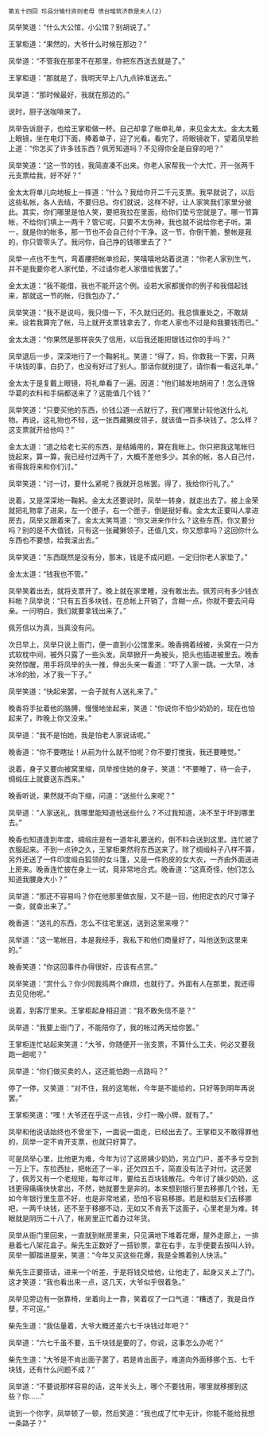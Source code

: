     第五十四回 珍品分输付资则老母 债台暗筑济款是夫人(2) 

   凤举笑道：“什么大公馆，小公馆？别胡说了。”

   王掌柜道：“果然的，大爷什么时候在那边？”

   凤举道：“不管我在那里不在那里，你把东西送去就是了。”

   王掌柜道：“那就是了，我明天早上八九点钟准送去。”

   凤举道：“那时候最好，我就在那边的。”

   说时，厨子送咖啡来了。

   凤举告诉厨子，也给王掌柜做一杯。自己却拿了帐单礼单，来见金太太。金太太戴上眼镜，坐在电灯下面，捧着单子，迎了光看。看完了，将眼镜收下，望着凤举脸上道：“你怎买了许多钱东西？佩芳知道吗？不见得你全是自穿的吧？”

   凤举笑道：“这一节的钱，我简直凑不出来。你老人家帮我一个大忙，开一张两千元支票给我，好不好？”

   金太太将单儿向地板上一摔道：“什么？我给你开二千元支票。我早就说了，以后这些私帐，各人去结，不要归总。你们就说，这样不好，让人家笑我们家里分彼此。其实，你们哪里是怕人笑，要把我拉在里面，给你们垫亏空就是了。哪一节算帐，不给你们填上一两千？管它呢，只要不太伤神，我也就不说给你老子听。第一，就是你的帐多，那一节也不会自己付个干净。这一节，你倒干脆，整帐是我的，你只管零头了。我问你，自己挣的钱哪里去了？”

   凤举一点也不生气，弯着腰把帐单捡起，笑嘻嘻地站着说道：“你老人家别生气，并不是我要你老人家代垫，不过请你老人家借给我罢了。”

   金太太道：“我不能借，我也不能开这个例。设若大家都援你的例子和我借起钱来，那就这一节的帐，归我包办了。”

   凤举笑道：“我不是说吗，我只借一下，不久就归还的。我总慎重处之，不敢胡来。设若我算完了帐，马上就开支票钱拿去了，你老人家也不过是和我要钱而已。”

   金太太道：“你果然是那样丧失了信用，以后我还能把银钱过你的手吗？”

   凤举退后一步，深深地行了一个鞠躬礼。笑道：“得了，妈，你救我一下罢，只两千块钱的事，白扔了，也没有好过了别人。那话你就别提了，请你看一看这礼单。”

   金太太于是复戴上眼镜，将礼单看了一遍。因道：“他们越发地胡闹了！怎么连锦华葛的衣料和手绢都送来了？这能值几个钱？”

   凤举笑道：“只要买他的东西，价钱公道一点就行了，我们哪里计较他送什么礼物。再说，这礼物也不轻，这一张西藏獭皮领子，就该值一百多块钱了。怎么样？这支票就开给他吗？”

   金太太道：“道之给老七买的东西，是结婚用的，算在我帐上。你只把我这笔帐归拢起来，算一算，我已经付过两千了，大概不差他多少。其余的帐，各人自己付，省得我将来和你们讨。”

   凤举笑道：“讨一讨，要什么紧呢？我就开总帐罢。得了，我给你行礼了。”

   说着，又是深深地一鞠躬。金太太还要说时，凤举一转身，就走出去了。接上金荣就把礼物拿了进来，左一个匣子，右一个匣子，倒是挺好看。金太太正要叫人拿进房去，凤举又跟着来了。金太太笑骂道：“你又进来作什么？这些东西，你又要分吗？别的是不大值钱，只有这一张藏獭领子，还值几文，你又想拿吗？这回你什么东西也不要想，给我滚出去。”

   凤举笑道：“东西既然是没有分，那末，钱是不成问题，一定归你老人家垫了。”

   金太太道：“钱我也不管。”

   凤举笑着出去，就将支票开了。晚上就在家里睡，没有敢出去。佩芳问有多少钱衣料帐？凤举说：“只有五百多块钱，在总帐上开销了，含糊一点，你就不要去问母亲。一问明白，我们就要拿钱出来了。”

   佩芳信以为真，当真没有问。

   次日早上，凤举只说上衙门，便一直到小公馆里来。晚香拥着绒被，头窝在一只方式软枕中间，被外只露了一些头发。凤举掀开一角被头，把头也插进被里去。晚香突然惊醒，用手将凤举的头一推，伸出头来一看道：“吓了人家一跳。一大早，冰冰冷的脸，冰了我一下子。”

   凤举笑道：“快起来罢，一会子就有人送礼来了。”

   晚香将手扯着他的胳膊，慢慢地坐起来，笑道：“你说你不怕少奶奶的，现在也怕起来了，昨晚上你又没来。”

   凤举道：“我不是怕她，我是怕老人家说话呢。”

   晚香道：“你不要瞎扯！从前为什么就不怕呢？你不要打搅我，我还要睡觉。”

   说着，身子又要向被窝里缩，凤举按住她的身子，笑道：“不要睡了，待一会子，绸缎庄上就要送东西来。”

   晚香听说，果然就不向下缩，问道：“送些什么来呢？”

   凤举道：“人家送礼，我哪里能知道他送些什么？不过我知道，决不至于坏到哪里去。”

   晚香也知道逢到年度，绸缎庄是有一道年礼要送的，倒不料会送到这里。连忙披了衣服起来。不到一点钟之久，王掌柜果然将东西送来了。除了绸缎料子八样不算，另外还送了一件印度缎白狐领的女斗篷，又是一件豹皮的女大衣，一齐由外面送进上房来。晚香连忙披在身上一试，竟非常地合式。晚香道：“这真奇怪，他们怎么知道我腰身大小？”

   凤举道：“那还不容易吗？你在他那里做衣服，又不是一回，他把定衣的尺寸簿子一查，就查出来了。”

   晚香道：“送礼的东西，怎么不往宅里送，送到这里来哩？”

   凤举道：“这一笔帐目，本是我经手，我私下和他们商量好了，叫他送到这里来的。”

   晚香笑道：“你这回事件办得很好，应该有点赏。”

   凤举笑道：“赏什么？你少同我捣两个麻烦，也就行了。外面有人在那里，我还得去见见他呢。”

   说着，到客厅里来。王掌柜起身相迎道：“我不敢失信不是？”

   凤举道：“我要上衙门了，不能陪你了，我的帐过两天给你罢。”

   王掌柜连忙站起来笑道：“大爷，你随便开一张支票，不算什么工夫，何必又要我跑一趟呢？”

   凤举道：“你们做买卖的人，这还能怕跑一点路吗？”

   停了一停，又笑道：“对不住，我的这笔帐，今年是不能给的，只好等到明年再说罢。”

   王掌柜笑道：“嘿！大爷还在乎这一点钱，少打一晚小牌，就有了。”

   凤举和他说话始终也不曾坐下，一面说一面走，已经出去了。王掌柜又不敢得罪他的，凤举一定不肯开支票，也就只好算了。

   可是凤举心里，比他更为难，今年为讨了这房姨少奶奶，另立门户，差不多亏空到一万上下。东拉西扯，把帐还了一半，还欠四五千，简直没有法子对付。这还罢了，佩芳又有一个老规矩，每年过年，要给五百块钱散花。今年讨了姨少奶奶，这钱更得痛痛快快拿出，不然，她就要生是非的。本来想到银行里去移挪几个钱，无如今年银行里生意不好，也是非常地紧，恐怕不容易移挪。若是和朋友们去移挪吧，一两千块钱，还不至于移挪不动，无如又不肯丢下这面子，心里老是为难。转眼就是阴历二十八了，帐房里正忙着办过年货。

   凤举从衙门里回来，一直就到帐房里来，只见满地下堆着花爆，屋外走廊上，一排悬着七八架花盒子。柴先生正数好了一搭钞票，拿在右手，左手便要去按叫人铃。凤举一脚踏进屋来，笑道：“今年又买这些花爆，我是全瞧着别人快活。”

   柴先生正要搭话，进来一个听差，于是将钱交给他，让他走了，起身又关上了门。这才笑道：“我也看出来一点，这几天，大爷似乎很着急。”

   凤举见旁边有一张靠椅，坐着向上一靠，笑着叹了一口气道：“糟透了，我是自作孽，不可逭。”

   柴先生道：“我估量着，大爷大概还差六七千块钱过年吧？”

   凤举道：“六七千虽不要，五千块钱是要的了。你说，这事怎么办呢？”

   柴先生道：“大爷是不肯出面子罢了，若是肯出面子，难道向外面移挪个五、七千块钱，还有什么问题不成？”

   凤举道：“不要说那样容易的话，这年关头上，哪个不要钱用，哪里就移挪到这些？你……”

   说到一个你字，凤举顿了一顿，然后笑道：“我也成了忙中无计，你能不能给我想一条路子？”

